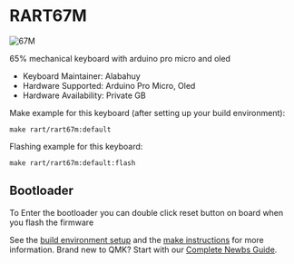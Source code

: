 # RART67M

![67M](https://user-images.githubusercontent.com/30220306/133432676-2722f5fe-4ddb-4ee4-aa6d-de70371b4a1c.png)


65% mechanical keyboard with arduino pro micro and oled

* Keyboard Maintainer: Alabahuy
* Hardware Supported: Arduino Pro Micro, Oled
* Hardware Availability: Private GB

Make example for this keyboard (after setting up your build environment):

    make rart/rart67m:default

Flashing example for this keyboard:

    make rart/rart67m:default:flash

## Bootloader

To Enter the bootloader you can double click reset button on board when you flash the firmware

See the [build environment setup](https://docs.qmk.fm/#/getting_started_build_tools) and the [make instructions](https://docs.qmk.fm/#/getting_started_make_guide) for more information. Brand new to QMK? Start with our [Complete Newbs Guide](https://docs.qmk.fm/#/newbs).
